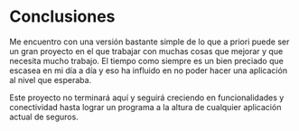 # Conclusiones

Me encuentro con una versión bastante simple de lo que a priori puede ser un gran proyecto en el que trabajar con muchas cosas que mejorar y que necesita mucho trabajo. El tiempo como siempre es un bien preciado que escasea en mi día a día y eso ha influido en no poder hacer una aplicación al nivel que esperaba.

Este proyecto no terminará aquí y seguirá creciendo en funcionalidades y conectividad hasta lograr un programa a la altura de cualquier aplicación actual de seguros. 

